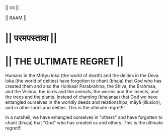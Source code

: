 || राम ||

|| RAAM ||

# || परमपस्तावा ||
# || THE ULTIMATE REGRET ||

Humans in the Mrityu loka (the world of death) and the deities in the Deva loka (the world of deities) have forgotten to chant (bhaja) that God who has created them and also the Honkaar Parabrahma, the Shiva, the Brahmaa, and the Vishnu, the birds and the animals, the worms and the insects, and the trees and the plants. Instead of chanting (bhajanaa) that God we have entangled ourselves in the worldly deeds and relationships, māyā (illusion), and in other lords and deities. This is the ultimate regret!!!

In a nutshell, we have entangled ourselves in "others" and have forgotten to chant (bhaja) that "God" who has created us and others. This is the ultimate regret!!!
